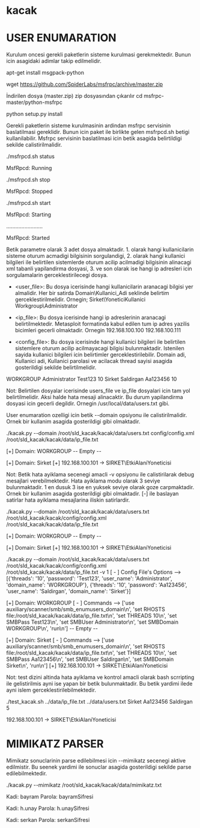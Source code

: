 kacak
=====

# USER ENUMARATION

Kurulum oncesi gerekli paketlerin sisteme kurulmasi gerekmektedir. Bunun icin asagidaki adimlar takip edilmelidir.

apt-get install msgpack-python

wget https://github.com/SpiderLabs/msfrpc/archive/master.zip
 
İndirilen dosya (master.zip) zip dosyasından çıkarılır
cd msfrpc-master/python-msfrpc

python setup.py install
 

Gerekli paketlerin sisteme kurulmasinin ardindan msfrpc servisinin baslatilmasi gereklidir. Bunun icin paket ile birlikte gelen msfrpcd.sh betigi kullanilabilir. Msfrpc servisinin baslatilmasi icin betik asagida belirtildigi sekilde calistirilmalidir.

./msfrpcd.sh status

MsfRpcd: Running

./msfrpcd.sh stop

MsfRpcd:  Stopped

./msfrpcd.sh start

MsfRpcd:  Starting

........................

MsfRpcd:  Started


Betik parametre olarak 3 adet dosya almaktadir. 1. olarak hangi kullanicilarin sisteme oturum acmadigi bilgisinin sorgulandigi, 2. olarak hangi kullanici bilgileri ile belirtilen sistemlerde oturum acilip acilmadigi bilgisinin alinacagi xml tabanli yapilandirma dosyasi, 3. ve son olarak ise hangi ip adresleri icin sorgulamalarin gerceklestirilecegi dosya.

- <user_file>: Bu dosya icerisinde hangi kullanicilarin aranacagi bilgisi yer almalidir. Her bir satirda Domain\Kullanici_Adi seklinde  belirtim gerceklestirilmelidir. Ornegin;
Sirket\YoneticiKullanici
Workgroup\Administrator

- <ip_file>: Bu dosya icerisinde hangi ip adreslerinin aranacagi belirtilmektedir. Metasploit formatinda kabul edilen tum ip adres yazilis bicimleri gecerli olmaktadir. Ornegin
192.168.100.100
192.168.100.111

- <config_file>: Bu dosya icerisinde hangi kullanici bilgileri ile belirtilen sistemlere oturum acilip acilmayacagi bilgisi bulunmaktadir. Istenilen sayida kullanici bilgileri icin belirtimler gerceklestirilebilir. Domain adi, Kullanici adi, Kullanici parolasi ve acilacak thread sayisi asagida gosterildigi sekilde belirtilmelidir.

<?xml version="1.0"?>
<domain-admin>
        <domain>
                <name>WORKGROUP</name>
                <username>Administrator</username>
                <password>Test123</password>
                <threads>10</threads>
        </domain>
        <domain>
                <name>Sirket</name>
                <username>Saldirgan</username>
                <password>Aa123456</password>
                <threads>10</threads>
        </domain>
</domain-admin>


Not: Belirtilen dosyalar icerisinde users_file ve ip_file dosyalari icin  tam yol belirtilmelidir. Aksi halde hata mesaji alinacaktir. Bu durum yapilandirma dosyasi icin gecerli degildir. Ornegin /usr/local/data/users.txt gibi.

User enumaration ozelligi icin betik --domain opsiyonu ile calistirilmalidir. Ornek bir kullanim asagida gosterildigi gibi olmaktadir.

./kacak.py --domain /root/sld_kacak/kacak/data/users.txt config/config.xml /root/sld_kacak/kacak/data/ip_file.txt

[+] Domain: WORKGROUP
 -- Empty --

[+] Domain: Sirket
   [+] 192.168.100.101 -> SIRKET\EtkiAlaniYoneticisi

Not: Betik hata ayiklama secenegi amacli -v opsiyonu ile calistirilarak debug mesajlari verebilmektedir. Hata ayiklama modu olarak 3 seviye bulunmaktadir. 1 en dusuk 3 ise en yuksek seviye olarak goze carpmaktadir. Ornek bir kullanim asagida gosterildigi gibi olmaktadir. [-] ile baslayan satirlar hata ayiklama mesajlarina iliskin satirlardir.

./kacak.py --domain /root/sld_kacak/kacak/data/users.txt /root/sld_kacak/kacak/config/config.xml /root/sld_kacak/kacak/data/ip_file.txt

[+] Domain: WORKGROUP
 -- Empty --

[+] Domain: Sirket
   [+] 192.168.100.101 -> SIRKET\EtkiAlaniYoneticisi


./kacak.py --domain /root/sld_kacak/kacak/data/users.txt /root/sld_kacak/kacak/config/config.xml /root/sld_kacak/kacak/data/ip_file.txt -v 1
[ - ]  Config File's Options -->  [{'threads': '10', 'password': 'Test123', 'user_name': 'Administrator', 'domain_name': 'WORKGROUP'}, {'threads': '10', 'password': 'Aa123456', 'user_name': 'Saldirgan', 'domain_name': 'Sirket'}]

[+] Domain: WORKGROUP
[ - ]  Commands -->  ['use auxiliary/scanner/smb/smb_enumusers_domain\n', 'set RHOSTS file:/root/sld_kacak/kacak/data/ip_file.txt\n', 'set THREADS 10\n', 'set SMBPass Test123\n', 'set SMBUser Administrator\n', 'set SMBDomain WORKGROUP\n', 'run\n']
 -- Empty --

[+] Domain: Sirket
[ - ]  Commands -->  ['use auxiliary/scanner/smb/smb_enumusers_domain\n', 'set RHOSTS file:/root/sld_kacak/kacak/data/ip_file.txt\n', 'set THREADS 10\n', 'set SMBPass Aa123456\n', 'set SMBUser Saldirgan\n', 'set SMBDomain Sirket\n', 'run\n']
   [+] 192.168.100.101 -> SIRKET\EtkiAlaniYoneticisi

Not: test dizini altinda hata ayiklama ve kontrol amacli olarak bash scrripting ile gelistirilmis ayni ise yapan bir betik bulunmaktadir. Bu betik yardimi ilede ayni islem gerceklestirilebilmektedir.

./test_kacak.sh ../data/ip_file.txt  ../data/users.txt Sirket Aa123456 Saldirgan 5

192.168.100.101 -> SIRKET\EtkiAlaniYoneticisi

# MIMIKATZ PARSER 

Mimikatz sonuclarinin parse edilebilmesi icin --mimikatz secenegi aktive edilmistir. Bu seenek yardimi ile sonuclar asagida gosterildigi sekilde parse edilebilmektedir.

./kacak.py --mimikatz /root/sld_kacak/kacak/data/mimikatz.txt 

Kadi: bayram Parola: bayramSifresi

Kadi: h.unay Parola: h.unaySifresi

Kadi: serkan Parola: serkanSifresi




